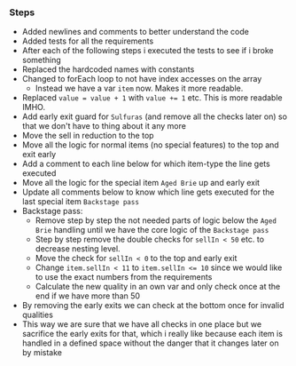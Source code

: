 ### Steps

 - Added newlines and comments to better understand the code
 - Added tests for all the requirements
 - After each of the following steps i executed the tests to see if i broke something
 - Replaced the hardcoded names with constants
 - Changed to forEach loop to not have index accesses on the array
    - Instead we have a var `item` now. Makes it more readable.
 - Replaced `value = value + 1` with `value += 1` etc. This is more readable IMHO.
 - Add early exit guard for `Sulfuras` (and remove all the checks later on) so that we don't have to thing about it any more
 - Move the sell in reduction to the top
 - Move all the logic for normal items (no special features) to the top and exit early
 - Add a comment to each line below for which item-type the line gets executed
 - Move all the logic for the special item `Aged Brie` up and early exit
 - Update all comments below to know which line gets executed for the last special item `Backstage pass`
 - Backstage pass:
    - Remove step by step the not needed parts of logic below the `Aged Brie` handling until we have the core logic of the `Backstage pass`
    - Step by step remove the double checks for `sellIn < 50` etc. to decrease nesting level.
    - Move the check for `sellIn < 0` to the top and early exit
    - Change `item.sellIn < 11` to `item.sellIn <= 10` since we would like to use the exact numbers from the requirements
    - Calculate the new quality in an own var and only check once at the end if we have more than 50
 - By removing the early exits we can check at the bottom once for invalid qualities
 - This way we are sure that we have all checks in one place
    but we sacrifice the early exits for that, which i really like
    because each item is handled in a defined space without the danger that it changes later on by mistake
